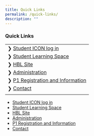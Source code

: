 ```yaml
---
title: Quick Links
permalink: /quick-links/
description: ""
---
```

### Quick Links



|  |
| -------- |
| ❯ [Student ICON log in](https://workspace.google.com/dashboard)     |
| ❯ [Student Learning Space](https://vle.learning.moe.edu.sg/login)     |
| ❯ [HBL Site](https://sites.google.com/beaconpri.sg/home-based-learning/home)     |
| ❯ [Administration](/school-information/admin-forms/)    |
| ❯ [P1 Registration and Information](/school-information/P1-Registration-and-Information/p1-reg-info/)    |
| ❯ [Contact](/contact-us/contactus/)    |
|  |



*   [Student ICON log in](https://workspace.google.com/dashboard)  <br>
*   [Student Learning Space](https://vle.learning.moe.edu.sg/login)<br>
*   [HBL Site](https://sites.google.com/beaconpri.sg/home-based-learning/home)<br>
*   [Administration](/school-information/admin-forms/)  <br>   
*   [P1 Registration and Information](/school-information/P1-Registration-and-Information/p1-reg-info/)<br>
*   [Contact](/contact-us/contactus/)